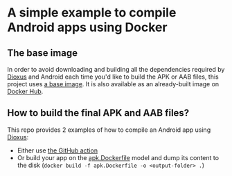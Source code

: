 # A simple example to compile Android apps using Docker

## The base image
In order to avoid downloading and building all the dependencies required by [Dioxus](https://dioxuslabs.com/) and Android each time you'd like to build the APK or AAB files, this project uses [a base image](Dockerfile). It is also available as an already-built image on [Docker Hub](https://hub.docker.com/repository/docker/abrikot/dioxus-android-docker-builder).

## How to build the final APK and AAB files?
This repo provides 2 examples of how to compile an Android app using [Dioxus](https://dioxuslabs.com/):
- Either use [the GitHub action](.github/workflows/build-apk.yml)
- Or build your app on the [apk.Dockerfile](apk.Dockerfile) model and dump its content to the disk (`docker build -f apk.Dockerfile -o <output-folder> .`)